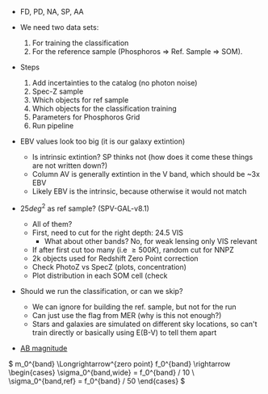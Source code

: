 * FD, PD, NA, SP, AA

* We need two data sets:
    1. For training the classification
    2. For the reference sample (Phosphoros => Ref. Sample => SOM).
* Steps
    1. Add incertainties to the catalog (no photon noise)
    2. Spec-Z sample
    3. Which objects for ref sample
    4. Which objects for the classification training
    5. Parameters for Phosphoros Grid
    6. Run pipeline
* EBV values look too big (it is our galaxy extintion)
    * Is intrinsic extintion? SP thinks not (how does it come these things are not written down?)
    * Column AV is generally extintion in the V band, which should be ~3x EBV
    * Likely EBV is the intrinsic, because otherwise it would not match
* $25{deg}^2$ as ref sample? (SPV-GAL-v8.1)
    * All of them?
    * First, need to cut for the right depth: 24.5 VIS
        * What about other bands? No, for weak lensing only VIS relevant
    * If after first cut too many (i.e $\ge 500K$), random cut for NNPZ
    * 2k objects used for Redshift Zero Point correction
    * Check PhotoZ vs SpecZ (plots, concentration)
    * Plot distribution in each SOM cell (check
* Should we run the classification, or can we skip?
    * We can ignore for building the ref. sample, but not for the run
    * Can just use the flag from MER (why is this not enough?)
    * Stars and galaxies are simulated on different sky locations, so can't train directly
      or basically using E(B-V) to tell them apart
* [AB magnitude](https://en.wikipedia.org/wiki/AB_magnitude)

$
m_0^{band} \Longrightarrow^{zero point} f_0^{band} \rightarrow \begin{cases}
    \sigma_0^{band,wide} = f_0^{band} / 10 \\
    \sigma_0^{band,ref} = f_0^{band} / 50
\end{cases}
$
